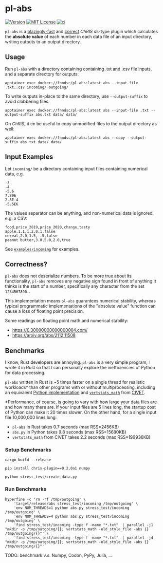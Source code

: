 # pl-abs

[![Version](https://img.shields.io/docker/v/fnndsc/pl-abs?sort=semver)](https://hub.docker.com/r/fnndsc/pl-abs)
[![MIT License](https://img.shields.io/github/license/fnndsc/pl-abs)](https://github.com/FNNDSC/pl-abs/blob/main/LICENSE)
[![ci](https://github.com/FNNDSC/pl-abs/actions/workflows/ci.yml/badge.svg)](https://github.com/FNNDSC/pl-abs/actions/workflows/ci.yml)

`pl-abs` is a [blazingly-fast](#Benchmarks) and [correct](#Correctness) _ChRIS_ _ds_-type plugin which
calculates the **absolute value** of each number in each data file of an input directory,
writing outputs to an output directory.

## Usage

Run `pl-abs` with a directory containing containing .txt and .csv file inputs, and a separate directory for outputs:

```shell
apptainer exec docker://fnndsc/pl-abs:latest abs --input-file .txt,.csv incoming/ outgoing/
```

To write outputs in-place to the same directory, use `--output-suffix` to avoid clobbering files.

```shell
apptainer exec docker://fnndsc/pl-abs:latest abs --input-file .txt --output-suffix abs.txt data/ data/
```

On _ChRIS_, it cn be useful to copy unmodified files to the output directory as well:

```shell
apptainer exec docker://fnndsc/pl-abs:latest abs --copy --output-suffix abs.txt data/ data/
```

## Input Examples

Let `incoming/` be a directory containing input files containing numerical data, e.g.

```
-3
-4
-5.6
7.896
2.3E-4
-5.5E6
```

The values separator can be anything, and non-numerical data is ignored. e.g. a CSV:

```csv
food,price_2019,price_2020,change,tasty
apple,1.1,1.2,0.1,false
cereal,2.0,1.5,-.5,false
peanut butter,3.0,5.0,2.0,true
```

See [`examples/incoming`](./examples/incoming) for examples.

## Correctness?

`pl-abs` does not deserialize numbers. To be more true about its functionality, `pl-abs` removes
any negative sign found in front of anything it thinks is the start of a number, specifically any
character from the set `1234567890.`.

This implementation means `pl-abs` guarantees numerical stability, whereas typical programmatic
implementations of the "absolute value" function can cause a loss of floating point precision.

Some readings on floating point math and numerical stability:

- https://0.30000000000000004.com/
- https://arxiv.org/abs/2112.11508

## Benchmarks

I know, Rust developers are annoying.
`pl-abs` is a very simple program, I wrote it in Rust so that I can personally explore the
inefficiencies of Python for data processing.

`pl-abs` written in Rust is ~5 times faster on a single thread for realistic workloads\*
than other programs with or without multiprocessing, including an equivalent
[Python implementation](./abs.py) and
[`vertstats_math`](https://github.com/BIC-MNI/oobicpl/blob/fc33789c314098607ad81c8e8ea6d1723471da77/src/vertstats_math.cc)
from [CIVET](https://mcin.ca/technology/civet/).

\*Performance, of course, is going to vary with how large your data files are and how many there are.
If your input files are 5 lines long, the startup cost of Python can make it 20 times slower.
On the other hand, for a single input file 10,000,000 lines long:

- `pl-abs` in Rust takes 0.7 seconds (max RSS=2456KB)
- `abs.py` in Python takes 9.8 seconds (max RSS=15680KB)
- `vertstats_math` from CIVET takes 2.2 seconds (max RSS=199936KB)

### Setup Benchmarks

```shell
cargo build --release

pip install chris-plugin==0.2.0a1 numpy

python stress_test/create_data.py
```

### Run Benchmarks

```shell
hyperfine -c 'rm -rf /tmp/outgoing' \
    'target/release/abs stress_test/incoming /tmp/outgoing' \
    'env NUM_THREADS=1 python abs.py stress_test/incoming /tmp/outgoing' \
    'env NUM_THREADS=4 python abs.py stress_test/incoming /tmp/outgoing' \
    'find stress_test/incoming -type f -name "*.txt"  | parallel -j1 "mkdir -p /tmp/outgoing/{}; vertstats_math -old_style_file -abs {} /tmp/outgoing/{}"' \
    'find stress_test/incoming -type f -name "*.txt"  | parallel -j4 "mkdir -p /tmp/outgoing/{}; vertstats_math -old_style_file -abs {} /tmp/outgoing/{}"'
```

TODO: benchmark v.s. Numpy, Codon, PyPy, Julia, ...
